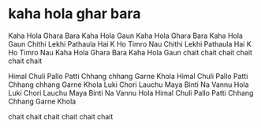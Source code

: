 # kaha hola ghar bara
Kaha Hola Ghara Bara Kaha Hola Gaun
Kaha Hola Ghara Bara Kaha Hola Gaun
Chithi Lekhi Pathaula Hai K Ho Timro Nau
Chithi Lekhi Pathaula Hai K Ho Timro Nau
Kaha Hola Ghara Bara Kaha Hola Gaun
chait chait chait
chait chait chait


Himal Chuli Pallo Patti
Chhang chhang Garne Khola
Himal Chuli Pallo Patti
Chhang chhang Garne Khola
Luki Chori Lauchu Maya
Binti Na Vannu Hola
Luki Chori Lauchu Maya
Binti Na Vannu Hola
Himal Chuli Pallo Patti
Chhang Chhang Garne Khola

chait chait chait
chait chait chait
